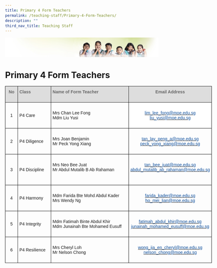 ```yaml
---
title: Primary 4 Form Teachers
permalink: /teaching-staff/Primary-4-Form-Teachers/
description: ""
third_nav_title: Teaching Staff
---
```


![](/images/Banner.jpg)

Primary 4 Form Teachers
=======================

<style type="text/css">
.tg  {border-collapse:collapse;border-spacing:0;}
.tg td{border-color:black;border-style:solid;border-width:1px;font-family:Arial, sans-serif;font-size:14px;
  overflow:hidden;padding:10px 5px;word-break:normal;}
.tg th{border-color:black;border-style:solid;border-width:1px;font-family:Arial, sans-serif;font-size:14px;
  font-weight:normal;overflow:hidden;padding:10px 5px;word-break:normal;}
.tg .tg-cly1{text-align:left;vertical-align:middle}
.tg .tg-a4yv{background-color:#DDD;color:#666;font-weight:bold;text-align:center;vertical-align:top}
.tg .tg-6wao{background-color:#FFF;color:#10509C;text-align:center;vertical-align:top}
.tg .tg-e14l{background-color:#DDD;color:#666;font-weight:bold;text-align:left;vertical-align:top}
.tg .tg-nrix{text-align:center;vertical-align:middle}
.tg .tg-0lax{text-align:left;vertical-align:top}
.tg .tg-vgkv{color:#10509C;text-align:center;vertical-align:top}
</style>
<table class="tg" style="undefined;table-layout: fixed; width: 678px">
<colgroup>
<col style="width: 41px">
<col style="width: 109px">
<col style="width: 256px">
<col style="width: 272px">
</colgroup>
<thead>
  <tr>
    <th class="tg-a4yv">No<br><br></th>
    <th class="tg-e14l">Class<br><br></th>
    <th class="tg-e14l">Name of Form Teacher<br><br></th>
    <th class="tg-a4yv">Email Address<br><br></th>
  </tr>
</thead>
<tbody>
  <tr>
    <td class="tg-nrix">1</td>
    <td class="tg-cly1">P4 Care</td>
    <td class="tg-0lax"><br>Mrs Chan Lee Fong<br>Mdm Liu Yusi<br><br></td>
    <td class="tg-6wao"><br><a href="mailto:lim_lee_fong@moe.edu.sg"><span style="text-decoration:none;color:#10509C">lim_lee_fong@moe.edu.sg</span></a><br><a href="mailto:liu_yusi@moe.edu.sg"><span style="text-decoration:none;color:#10509C">liu_yusi@moe.edu.sg</span></a><br></td>
  </tr>
  <tr>
    <td class="tg-nrix">2</td>
    <td class="tg-cly1">P4 Diligence</td>
    <td class="tg-0lax"><br>Mrs Joan Benjamin<br>Mr Peck Yong Xiang<br><br></td>
    <td class="tg-vgkv"><br><a href="mailto:tan_lay_peng_a@moe.edu.sg" target="_blank" rel="noopener noreferrer"><span style="text-decoration:none;color:#10509C">tan_lay_peng_a@moe.edu.sg</span></a><br><a href="mailto:peck_yong_xiang@moe.edu.sg" target="_blank" rel="noopener noreferrer"><span style="text-decoration:none;color:#10509C">peck_yong_xiang@moe.edu.sg</span></a><br></td>
  </tr>
  <tr>
    <td class="tg-nrix">3</td>
    <td class="tg-cly1">P4 Discipline</td>
    <td class="tg-0lax"><br>Mrs Neo Bee Juat<br>Mr Abdul Mutalib B Ab Rahaman<br><br><br></td>
    <td class="tg-vgkv"><br><a href="mailto:tan_bee_juat@moe.edu.sg"><span style="text-decoration:none;color:#10509C">tan_bee_juat@moe.edu.sg</span></a><br><a href="mailto:abdul_mutalib_ab_rahaman@moe.edu.sg"><span style="text-decoration:none;color:#10509C">abdul_mutalib_ab_rahaman@moe.edu.sg</span></a><br></td>
  </tr>
  <tr>
    <td class="tg-nrix"> 4</td>
    <td class="tg-cly1">P4 Harmony </td>
    <td class="tg-0lax"><br>Mdm Farida Bte Mohd Abdul Kader<br>Mrs Wendy Ng<br><br></td>
    <td class="tg-vgkv"><br><a href="mailto:farida_kader@moe.edu.sg" target="_blank" rel="noopener noreferrer"><span style="text-decoration:none;color:#10509C">farida_kader@moe.edu.sg</span></a><br><a href="mailto:ho_mei_lian@moe.edu.sg" target="_blank" rel="noopener noreferrer"><span style="text-decoration:none;color:#10509C">ho_mei_lian@moe.edu.sg</span></a><br></td>
  </tr>
  <tr>
    <td class="tg-nrix">5 </td>
    <td class="tg-cly1">P4 Integrity</td>
    <td class="tg-0lax"><br>Mdm Fatimah Binte Abdul Khir<br>Mdm Junainah Bte Mohamed Eusuff<br><br></td>
    <td class="tg-nrix"> <a href="mailto:fatimah_abdul_khir@moe.edu.sg"><span style="text-decoration:none;color:#10509C">fatimah_abdul_khir@moe.edu.sg</span></a><br><a href="mailto:junainah_mohamed_eusuff@moe.edu.sg"><span style="text-decoration:none;color:#10509C">junainah_mohamed_eusuff@moe.edu.sg</span></a><br></td>
  </tr>
  <tr>
    <td class="tg-nrix">6 </td>
    <td class="tg-cly1">P4 Resilience</td>
    <td class="tg-cly1"> <br>Mrs Cheryl Loh<br>Mr Nelson Chong<br><br></td>
    <td class="tg-nrix"> <a href="mailto:wong_jia_en_cheryl@moe.edu.sg"><span style="text-decoration:none;color:#10509C">wong_jia_en_cheryl@moe.edu.sg</span></a><br><a href="mailto:nelson_chong@moe.edu.sg"><span style="text-decoration:none;color:#10509C">nelson_chong@moe.edu.sg</span></a><br></td>
  </tr>
</tbody>
</table>